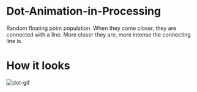 # Dot-Animation-in-Processing

Random floating point population. When they come closer, they are connected with a line. More closer they are, more intense the connecting line is.

# How it looks

![dot-gif](https://user-images.githubusercontent.com/72606854/132205643-00a94282-f545-4ef6-a3bd-ca805f85be14.gif)
